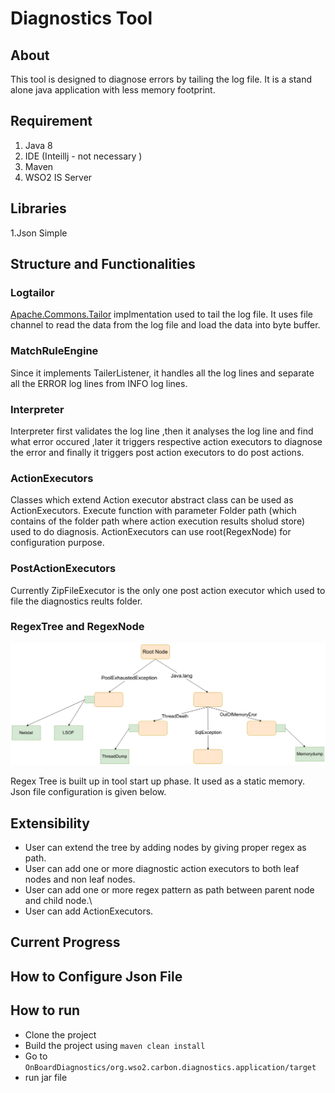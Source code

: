 # Diagnostics Tool 

## About

This tool is designed to diagnose errors by tailing the log file. It is a stand alone java application with less memory footprint.
## Requirement

1. Java 8
2. IDE (Inteillj - not necessary )
3. Maven
4. WSO2 IS Server

## Libraries
1.Json Simple

## Structure and Functionalities
### Logtailor

[Apache.Commons.Tailor](https://commons.apache.org/proper/commons-io/javadocs/api-2.4/org/apache/commons/io/input/Tailer.html) implmentation used to tail the log file. It uses file channel to read the data from the log file and load the data into byte buffer. 

### MatchRuleEngine

Since it implements TailerListener, it handles all the log lines and separate all the ERROR log lines from INFO log lines.

### Interpreter

Interpreter first validates the log line ,then it analyses the log line and find what error occured ,later it triggers respective action executors to diagnose the error and finally it triggers post action executors to do post actions.

### ActionExecutors

Classes which extend Action executor abstract class can be used as ActionExecutors. Execute function with parameter Folder path (which contains of the folder path where action execution results sholud store) used to do diagnosis. ActionExecutors can use root(RegexNode) for configuration purpose.

### PostActionExecutors

Currently ZipFileExecutor is the only one post action executor which used to file the diagnostics reults folder.

### RegexTree and RegexNode

![alt text](https://github.com/Thumimku/DiagnosticsTool/blob/master/img/RegexTree.jpg "Logo Title Text 1")

Regex Tree is built up in tool start up phase. It used as a static memory. Json file configuration is given below.

## Extensibility

- User can extend the tree by adding nodes by giving proper regex as path.
- User can add one or more diagnostic action executors to both leaf nodes and non leaf nodes.
- User can add one or more regex pattern as path between parent node and child node.\
- User can add ActionExecutors.



## Current Progress


## How to Configure Json File

## How to run

- Clone the project
- Build the project using `maven clean install`
- Go to `OnBoardDiagnostics/org.wso2.carbon.diagnostics.application/target`
- run jar file 


